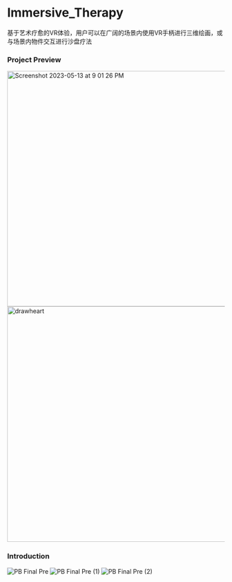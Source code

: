 # Immersive_Therapy

基于艺术疗愈的VR体验，用户可以在广阔的场景内使用VR手柄进行三维绘画，或与场景内物件交互进行沙盘疗法

### Project Preview
<img width="545" alt="Screenshot 2023-05-13 at 9 01 26 PM" src="https://github.com/lydia-lll/Immersive_Therapy/assets/86812182/e9de1fac-b0a1-4225-bc12-75c81e2e9a22"> 

<img width="545" alt="drawheart" src="https://github.com/lydia-lll/Immersive_Therapy/assets/86812182/e27bf510-109f-48b0-9923-9dd9a7772e9c"> 

### Introduction

![PB Final Pre](https://github.com/lydia-lll/Immersive_Therapy/assets/86812182/fc1cb1c7-382c-4fa7-a37a-21262cb9474c)
![PB Final Pre (1)](https://github.com/lydia-lll/Immersive_Therapy/assets/86812182/026611d9-7a4f-40ce-9240-58fe4c90c6ff)
![PB Final Pre (2)](https://github.com/lydia-lll/Immersive_Therapy/assets/86812182/726aa4f5-288f-4904-8254-da4508e933e4)
